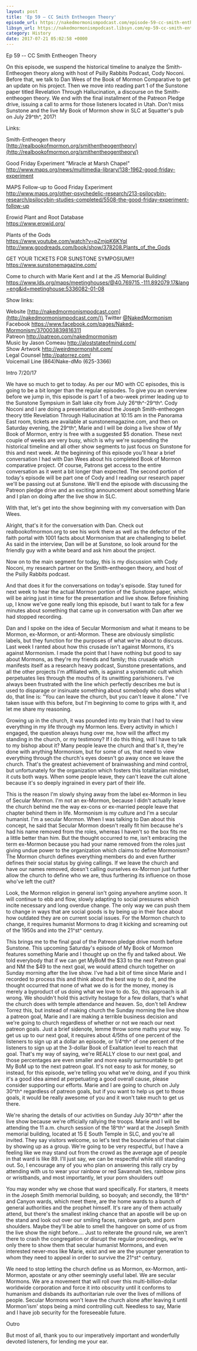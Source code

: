 ```yaml
---
layout: post
title: 'Ep 59 – CC Smith Entheogen Theory'
episode_url: https://nakedmormonismpodcast.com/episode-59-cc-smith-entheogen-theory-pt1/
libsyn_url: https://nakedmormonismpodcast.libsyn.com/ep-59-cc-smith-entheogen-theory
category: History
date: 2017-07-21 05:02:58 +0000
---
```


Ep 59 -- CC Smith Entheogen Theory

On this episode, we suspend the historical timeline to analyze the
Smith-Entheogen theory along with host of Psilly Rabbits Podcast, Cody
Noconi. Before that, we talk to Dan Wees of the Book of Mormon
Comparative to get an update on his project. Then we move into reading
part 1 of the Sunstone paper titled Revelation Through Hallucination, a
discourse on the Smith-entheogen theory. We end with the final
installment of the Patreon Pledge drive, issuing a call to arms for
those listeners located in Utah. Don't miss Sunstone and the live My
Book of Mormon show in SLC at Squatter's pub on July 29^th^, 2017!

Links:

Smith-Entheogen theory\
[http://realbookofmormon.org/smithentheogentheory](http://realbookofmormon.org/smithentheogentheory/)

Good Friday Experiment "Miracle at Marsh Chapel"\
<http://www.maps.org/news/multimedia-library/138-1962-good-friday-experiment>

MAPS Follow-up to Good Friday Experiment\
<http://www.maps.org/other-psychedelic-research/213-psilocybin-research/psilocybin-studies-completed/5508-the-good-friday-experiment-follow-up>

Erowid Plant and Root Database\
<https://www.erowid.org/>

Plants of the Gods\
<https://www.youtube.com/watch?v=pZmjpK6KYqI>\
<http://www.goodreads.com/book/show/378208.Plants_of_the_Gods>

GET YOUR TICKETS FOR SUNSTONE SYMPOSIUM!!!\
<https://www.sunstonemagazine.com/>

Come to church with Marie Kent and I at the JS Memorial Building!\
<https://www.lds.org/maps/meetinghouses/@40.769715,-111.892079,17&lang=eng&id=meetinghouse:5336082-01-08>

Show links:

Website [http://nakedmormonismpodcast.com](http://nakedmormonismpodcast.com/)\
Twitter [\@NakedMormonism](https://twitter.com/NakedMormonism)\
Facebook <https://www.facebook.com/pages/Naked-Mormonism/370003839816311>\
Patreon <http://patreon.com/nakedmormonism>\
Music by Jason Comeau <http://aloststateofmind.com/>\
Show Artwork <http://weirdmormonshit.com/>\
Legal Counsel <http://patorrez.com/>\
Voicemail Line (864)Nake-dMo (625-3366)

Intro 7/20/17

We have so much to get to today. As per our MO with CC episodes, this is
going to be a bit longer than the regular episodes. To give you an
overview before we jump in, this episode is part 1 of a two-week primer
leading up to the Sunstone Sympsium in Salt lake city from July
26^th^-29^th^. Cody Noconi and I are doing a presentation about the
Joseph Smith-entheogen theory title Revelation Through Hallucination at
10:15 am in the Panorama East room, tickets are available at
sunstonemagazine.com, and then on Saturday evening, the 29^th^, Marie
and I will be doing a live show of My Book of Mormon, entry is free with
a suggested \$5 donation. These next couple of weeks are very busy,
which is why we're suspending the historical timeline and all other show
segments to just focus on Sunstone for this and next week. At the
beginning of this episode you'll hear a brief conversation I had with
Dan Wees about his completed Book of Mormon comparative project. Of
course, Patrons get access to the entire conversation as it went a bit
longer than expected. The second portion of today's episode will be part
one of Cody and I reading our research paper we'll be passing out at
Sunstone. We'll end the episode with discussing the Patreon pledge drive
and an exciting announcement about something Marie and I plan on doing
after the live show in SLC.

With that, let's get into the show beginning with my conversation with
Dan Wees.

Alright, that's it for the conversation with Dan. Check out
realbookofmormon.org to see his work there as well as the defector of
the faith portal with 1001 facts about Mormonism that are challenging to
belief. As said in the interview, Dan will be at Sunstone, so look
around for the friendly guy with a white beard and ask him about the
project.

Now on to the main segment for today, this is my discussion with Cody
Noconi, my research partner on the Smith-entheogen theory, and host of
the Psilly Rabbits podcast.

And that does it for the conversations on today's episode. Stay tuned
for next week to hear the actual Mormon portion of the Sunstone paper,
which will be airing just in time for the presentation and live show.
Before finishing up, I know we've gone really long this episode, but I
want to talk for a few minutes about something that came up in
conversation with Dan after we had stopped recording.

Dan and I spoke on the idea of Secular Mormonism and what it means to be
Mormon, ex-Mormon, or anti-Mormon. These are obviously simplistic
labels, but they function for the purposes of what we're about to
discuss. Last week I ranted about how this crusade isn't against
Mormons, it's against Mormonism. I made the point that I have nothing
but good to say about Mormons, as they're my friends and family; this
crusade which manifests itself as a research heavy podcast, Sunstone
presentations, and all the other projects I'm affiliated with, is
against a systematic cult which perpetuates lies through the mouths of
its unwitting parishioners. I've always been frustrated with the line
which perfectly describes me but is used to disparage or insinuate
something about somebody who does what I do, that line is: "You can
leave the church, but you can't leave it alone." I've taken issue with
this before, but I'm beginning to come to grips with it, and let me
share my reasoning.

Growing up in the church, it was pounded into my brain that I had to
view everything in my life through my Mormon lens. Every activity in
which I engaged, the question always hung over me, how will the affect
my standing in the church, or my testimony? If I do this thing, will I
have to talk to my bishop about it? Many people leave the church and
that's it, they're done with anything Mormonism, but for some of us,
that need to view everything through the church's eyes doesn't go away
once we leave the church. That's the greatest achievement of
brainwashing and mind control, but unfortunately for the organization
which fosters this totalitarian mindset, it cuts both ways. When some
people leave, they can't leave the cult alone because it's so deeply
ingrained in every part of their life.

This is the reason I'm slowly shying away from the label ex-Mormon in
lieu of Secular Mormon. I'm not an ex-Mormon, because I didn't actually
leave the church behind me the way ex-cons or ex-married people leave
that chapter behind them in life. Mormonism is my culture and I'm a
secular humanist. I'm a secular Mormon. When I was talking to Dan about
this concept, he said that Secular Mormon doesn't really fit him because
he's had his name removed from the roles, whereas I haven't so the box
fits me a little better than him. But the thought occurred to me, isn't
embracing the term ex-Mormon because you had your name removed from the
roles just giving undue power to the organization which claims to define
Mormonism? The Mormon church defines everything members do and even
further defines their social status by giving callings. If we leave the
church and have our names removed, doesn't calling ourselves ex-Mormon
just further allow the church to define who we are, thus furthering its
influence on those who've left the cult?

Look, the Mormon religion in general isn't going anywhere anytime soon.
It will continue to ebb and flow, slowly adapting to social pressures
which incite necessary and long overdue change. The only way we can push
them to change in ways that are social goods is by being up in their
face about how outdated they are on current social issues. For the
Mormon church to change, it requires humanist Mormons to drag it kicking
and screaming out of the 1950s and into the 21^st^ century.

This brings me to the final goal of the Patreon pledge drive month
before Sunstone. This upcoming Saturday's episode of My Book of Mormon
features something Marie and I thought up on the fly and talked about.
We told everybody that if we can get MyBoM the \$33 to the next Patreon
goal and NM the \$49 to the next goal, we would attend church together
on Sunday morning after the live show. I've had a bit of time since
Marie and I recorded to process this and think about the best way to do
it, and the thought occurred that none of what we do is for the money,
money is merely a byproduct of us doing what we love to do. So, this
approach is all wrong. We shouldn't hold this activity hostage for a few
dollars, that's what the church does with temple attendance and heaven.
So, don't tell Andrew Torrez this, but instead of making church the
Sunday morning the live show a patreon goal, Marie and I are making a
terrible business decision and we're going to church regardless of
whether or not we reach our next patreon goals. Just a brief sidenote,
lemme throw some maths your way. To get us up to our next goal, it
requires about 4/5ths of one percent of the listeners to sign up at a
dollar an episode, or 1/4^th^ of one percent of the listeners to sign up
at the 3-dollar Book of Exaltation level to reach that goal. That's my
way of saying, we're REALLY close to our next goal, and those
percentages are even smaller and more easily surmountable to get My BoM
up to the next patreon goal. It's not easy to ask for money, so instead,
for this episode, we're telling you what we're doing, and if you think
it's a good idea aimed at perpetuating a good overall cause, please
consider supporting our efforts. Marie and I are going to church on July
30^th^ regardless of patreon goals, but if you want to help us get to
those goals, it would be really awesome of you and it won't take much to
get us there.

We're sharing the details of our activities on Sunday July 30^th^ after
the live show because we're officially rallying the troops. Marie and I
will be attending the 11 a.m. church session of the 18^th^ ward at the
Joseph Smith memorial building, located at 15 E South Temple in SLC, and
you're all invited. They say visitors welcome, so let's test the
boundaries of that claim by showing up as a group. We're going to be
very respectful, but I have a feeling like we may stand out from the
crowd as the average age of people in that ward is like 89. I'll just
say, we can be respectful while still standing out. So, I encourage any
of you who plan on answering this rally cry by attending with us to wear
your rainbow or red Savannah ties, rainbow pins or wristbands, and most
importantly, let your porn shoulders out!

You may wonder why we chose that ward specifically. For starters, it
meets in the Joseph Smith memorial building, so booyah; and secondly,
the 18^th^ and Canyon wards, which meet there, are the home wards to a
bunch of general authorities and the prophet himself. It's rare any of
them actually attend, but there's the smallest inkling chance that an
apostle will be up on the stand and look out over our smiling faces,
rainbow garb, and porn shoulders. Maybe they'll be able to smell the
hangover on some of us from the live show the night before.... Just to
reiterate the ground rule, we aren't there to crash the congregation or
disrupt the regular proceedings, we're only there to show them that
secular humanist Mormons, and even interested never-mos like Marie,
exist and we are the younger generation to whom they need to appeal in
order to survive the 21^st^ century.

We need to stop letting the church define us as Mormon, ex-Mormon,
anti-Mormon, apostate or any other seemingly useful label. We are
secular Mormons. We are a movement that will roll over this
multi-billion-dollar worldwide corporation and force it into obscurity
until it conforms to humanism and disbands its authoritarian rule over
the lives of millions of people. Secular Mormons won't leave the church
alone after leaving it until Mormon'ism' stops being a mind controlling
cult. Needless to say, Marie and I have job security for the foreseeable
future.

Outro

But most of all, thank you to our imperatively important and wonderfully
devoted listeners, for lending me your ear.
